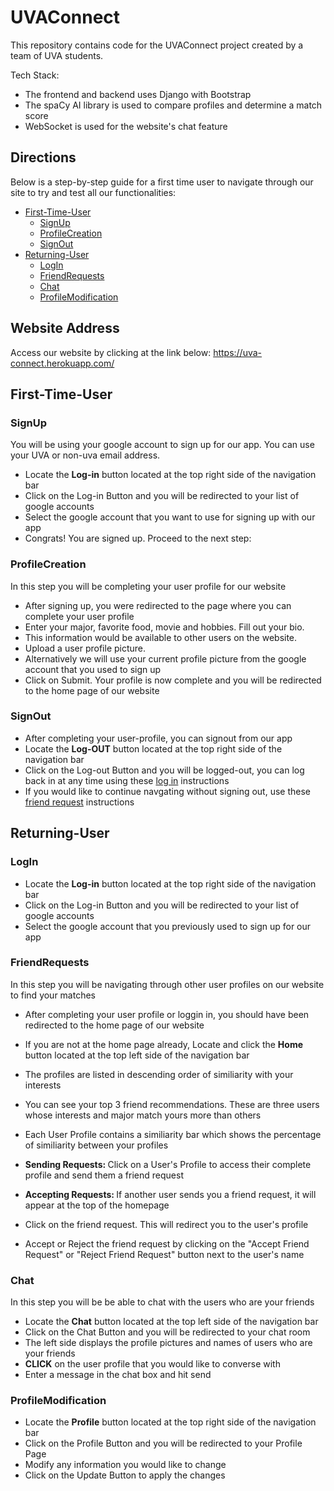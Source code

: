# UVAConnect

This repository contains code for the UVAConnect project created by a team of UVA students.

Tech Stack:
- The frontend and backend uses Django with Bootstrap
- The spaCy AI library is used to compare profiles and determine a match score
- WebSocket is used for the website's chat feature

## Directions 
Below is a step-by-step guide for a first time user to navigate through our site to try and test all our functionalities:

- [First-Time-User](#First-Time-User)
    - [SignUp](#SignUp)
    - [ProfileCreation](#ProfileCreation)
    - [SignOut](#SignOut)
- [Returning-User](#Returning-User)
    - [LogIn](#LogIn)
    - [FriendRequests](#FriendRequests)
    - [Chat](#Chat)
    - [ProfileModification](#ProfileModification)

## Website Address

Access our website by clicking at the link below:
<a href="https://uva-connect.herokuapp.com/"> https://uva-connect.herokuapp.com/ </a>

## First-Time-User

### SignUp

You will be using your google account to sign up for our app. You can use your UVA or non-uva email address.

- Locate the <b>Log-in</b> button located at the top right side of the navigation bar
- Click on the Log-in Button and you will be redirected to your list of google accounts
- Select the google account that you want to use for signing up with our app
- Congrats! You are signed up. Proceed to the next step: 


### ProfileCreation

In this step you will be completing your user profile for our website

- After signing up, you were redirected to the page where you can complete your user profile
- Enter your major, favorite food, movie and hobbies. Fill out your bio. 
- This information would be available to other users on the website.
- Upload a user profile picture. 
- Alternatively we will use your current profile picture from the google account that you used to sign up
- Click on Submit. Your profile is now complete and you will be redirected to the home page of our website

### SignOut

- After completing your user-profile, you can signout from our app
- Locate the <b>Log-OUT</b> button located at the top right side of the navigation bar
- Click on the Log-out Button and you will be logged-out, you can log back in at any time using these [log in](#LogIn) instructions
- If you would like to continue navgating without signing out, use these [friend request](#FriendRequests) instructions


## Returning-User

### LogIn

- Locate the <b>Log-in</b> button located at the top right side of the navigation bar
- Click on the Log-in Button and you will be redirected to your list of google accounts
- Select the google account that you previously used to sign up for our app

### FriendRequests

In this step you will be navigating through other user profiles on our website to find your matches

- After completing your user profile or loggin in, you should have been redirected to the home page of our website
- If you are not at the home page already, Locate and click the <b>Home</b> button located at the top left side of the navigation bar
- The profiles are listed in descending order of similiarity with your interests
- You can see your top 3 friend recommendations. These are three users whose interests and major match yours more than others
- Each User Profile contains a similiarity bar which shows the percentage of similiarity between your profiles

- <b> Sending Requests: </b>Click on a User's Profile to access their complete profile and send them a friend request
- <b> Accepting Requests: </b>If another user sends you a friend request, it will appear at the top of the homepage
- Click on the friend request. This will redirect you to the user's profile
- Accept or Reject the friend request by clicking on the "Accept Friend Request" or "Reject Friend Request" button next to the user's name

### Chat

In this step you will be be able to chat with the users who are your friends

- Locate the <b>Chat</b> button located at the top left side of the navigation bar
- Click on the Chat Button and you will be redirected to your chat room
- The left side displays the profile pictures and names of users who are your friends
- <b>CLICK</b> on the user profile that you would like to converse with
- Enter a message in the chat box and hit send

### ProfileModification

- Locate the <b>Profile</b> button located at the top right side of the navigation bar
- Click on the Profile Button and you will be redirected to your Profile Page
- Modify any information you would like to change
- Click on the Update Button to apply the changes
